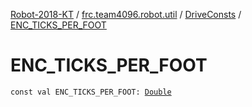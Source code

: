 [Robot-2018-KT](../../index.md) / [frc.team4096.robot.util](../index.md) / [DriveConsts](index.md) / [ENC_TICKS_PER_FOOT](./-e-n-c_-t-i-c-k-s_-p-e-r_-f-o-o-t.md)

# ENC_TICKS_PER_FOOT

`const val ENC_TICKS_PER_FOOT: `[`Double`](https://kotlinlang.org/api/latest/jvm/stdlib/kotlin/-double/index.html)